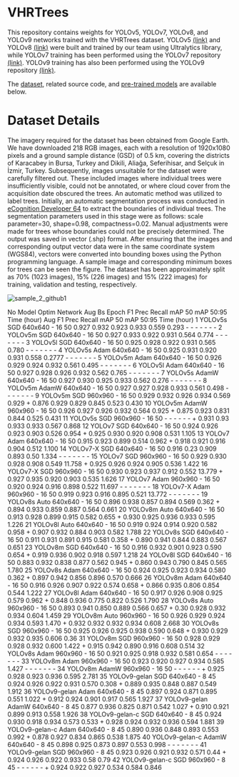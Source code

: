 # VHRTrees

This repository contains weights for YOLOv5, YOLOv7, YOLOv8, and YOLOv9 networks trained with the VHRTrees dataset. YOLOv5 [(link)](https://github.com/ultralytics/yolov5) and YOLOv8 [(link)](https://github.com/ultralytics/ultralytics) were built and trained by our team using Ultralytics library, while YOLOv7 training has been performed using the YOLOv7 repository [(link)](https://github.com/WongKinYiu/yolov7). YOLOv9 training has also been performed using the YOLOv9 repository [(link)](https://github.com/WongKinYiu/yolov9).

The [dataset](https://github.com/ultralytics/ultralytics), related source code, and [pre-trained models](https://github.com/ultralytics/ultralytics) are available below.

# Dataset Details
The imagery required for the dataset has been obtained from Google Earth. We have downloaded 218 RGB images, each with a resolution of 1920x1080 pixels and a ground sample distance (GSD) of 0.5 km, covering the districts of Karacabey in Bursa, Turkey and Dikili, Aliağa, Seferihisar, and Selçuk in İzmir, Turkey. Subsequently, images unsuitable for the dataset were carefully filtered out. These included images where individual trees were insufficiently visible, could not be annotated, or where cloud cover from the acquisition date obscured the trees. An automatic method was utilized to label trees. Initially, an automatic segmentation process was conducted in [eCognition Developer 64](https://geospatial.trimble.com/en/products/software/trimble-ecognition) to extract the boundaries of individual trees. The segmentation parameters used in this stage were as follows: scale parameter=30, shape=0.98, compactness=0.02. Manual adjustments were made for trees whose boundaries could not be precisely determined. The output was saved in vector (.shp) format. After ensuring that the images and corresponding output vector data were in the same coordinate system (WGS84), vectors were converted into bounding boxes using the Python programming language. A sample image and corresponding minimum boxes for trees can be seen the figure. The dataset has been approximately split as 70% (1023 images), 15% (226 images) and 15% (222 images) for training, validation and testing, respectively.

![sample_2_github1](https://github.com/sulenurtopgul/VHRTrees/assets/109470455/47e94be5-c3af-4770-b5b8-cb09330a6605)


No	Model	Optim	Network	Aug	Bs	Epoch	F1	Prec	Recall	mAP
50	mAP
50:95	Time
(hour)	Aug	F1	Prec	Recall	mAP
50	mAP
50:95	Time
(hour)
1	YOLOv5s	SGD	640x640	-	16	50	0.927	0.932	0.923	0.933	0.559	0.293	-	-	-	-	-	-	-
2	YOLOv5m	SGD	640x640	-	16	50	0.927	0.933	0.922	0.931	0.564	0.774	-	-	-	-	-	-	-
3	YOLOv5l	SGD	640x640	-	16	50	0.925	0.928	0.922	0.931	0.565	0.780	-	-	-	-	-	-	-
4	YOLOv5s	Adam	640x640	-	16	50	0.925	0.931	0.920	0.931	0.558	0.2777	-	-	-	-	-	-	-
5	YOLOv5m	Adam	640x640	-	16	50	0.926	0.929	0.924	0.932	0.561	0.495	-	-	-	-	-	-	-
6	YOLOv5l	Adam	640x640	-	16	50	0.927	0.928	0.926	0.932	0.562	0.765	-	-	-	-	-	-	-
7	YOLOv5s	AdamW	640x640	-	16	50	0.927	0.930	0.925	0.933	0.562	0.276	-	-	-	-	-	-	-
8	YOLOv5m	AdamW	640x640	-	16	50	0.927	0.927	0.928	0.933	0.561	0.498	-	-	-	-	-	-	-
9	YOLOv5m	SGD	960x960	-	16	50	0.929	0.932	0.926	0.934	0.569	0.929	+	0.876	0.929	0.829	0.845	0.523	0.430
10	YOLOv5m	AdamW	960x960	-	16	50	0.926	0.927	0.926	0.932	0.564	0.925	+	0.875	0.923	0.831	0.844	0.525	0.431
11	YOLOv5s	SGD	960x960	-	16	50	-	-	-	-	-	-	+	0.931	0.93	0.933	0.933	0.567	0.868
12	YOLOv7	SGD	640x640	-	16	50	0.924	0.926	0.923	0.903	0.526	0.954	+	0.925	0.930	0.920	0.908	0.531	1.105
13	YOLOv7	Adam	640x640	-	16	50		0.915	0.923	0.899	0.514	0.962	+	0.918	0.921	0.916	0.904	0.512	1.100
14	YOLOv7-X	SGD	640x640	-	16	50	0.916	0.23	0.909	0.893	0.50	1.334	-	-	-	-	-	-	-
15	YOLOv7	SGD	960x960	-	16	50	0.929	0.930	0.928	0.908	0.549	11.758	+	0.925	0.926	0.924	0.905	0.536	1.422
16	YOLOv7-X	SGD	960x960	-	16	50	0.930	0.923	0.937	0.912	0.552	13.779	+	0.927	0.935	0.920	0.903	0.535	1.626
17	YOLOv7	Adam	960x960	-	16	50	0.920	0.924	0.916	0.898	0.522	11.697	-	-	-	-	-	-	-
18	YOLOv7-X	Adam	960x960	-	16	50	0.919	0.923	0.916	0.895	0.521	13.772	-	-	-	-	-	-	-
19	YOLOv8s	Auto	640x640	-	16	50	0.896	0.938	0.857	0.894	0.569	0.362	+	0.894	0.933	0.859	0.887	0.564	0.661
20	YOLOv8m	Auto	640x640	-	16	50	0.913	0.928	0.899	0.915	0.582	0.655	+	0.930	0.925	0.936	0.933	0.595	1.226
21	YOLOv8l	Auto	640x640	-	16	50	0.919	0.924	0.914	0.920	0.582	0.958	+	0.907	0.932	0.884	0.903	0.582	1.788
22	YOLOv8s	SGD	640x640	-	16	50	0.911	0.931	0.891	0.915	0.581	0.358	+	0.890	0.941	0.844	0.883	0.567	0.651
23	YOLOv8m	SGD	640x640	-	16	50	0.916	0.932	0.901	0.923	0.590	0.654	+	0.919	0.936	0.902	0.918	0.597	1.218
24	YOLOv8l	SGD	640x640	-	16	50	0.883	0.932	0.838	0.877	0.562	0.945	+	0.860	0.943	0.790	0.845	0.565	1.780
25	YOLOv8s	Adam	640x640	-	16	50	0.924	0.925	0.923	0.934	0.580	0.362	+	0.897	0.942	0.856	0.896	0.570	0.666
26	YOLOv8m	Adam	640x640	-	16	50	0.916	0.926	0.907	0.922	0.574	0.658	+	0.866	0.935	0.806	0.854	0.544	1.222
27	YOLOv8l	Adam	640x640	-	16	50	0.917	0.926	0.908	0.925	0.579	0.962	+	0.848	0.936	0.775	0.822	0.526	1.790
28	YOLOv8s	Auto	960x960	-	16	50	0.893	0.941	0.850	0.889	0.566	0.657	+	0.30	0.928	0.932	0.934	0.604	1.459
29	YOLOv8m	Auto	960x960	-	16	50	0.926	0.929	0.924	0.934	0.593	1.470	+	0.932	0.932	0.932	0.934	0.608	2.668
30	YOLOv8s	SGD	960x960	-	16	50	0.925	0.926	0.925	0.938	0.590	0.648	+	0.930	0.929	0.932	0.935	0.606	0.36
31	YOLOv8m	SGD	960x960	-	16	50	0.928	0.929	0.928	0.932	0.600	1.422	+	0.915	0.942	0.890	0.916	0.608	0.514
32	YOLOv8s	Adam	960x960	-	16	50	0.921	0.925	0.918	0.932	0.581	0.654	-	-	-	-	-	-	-
33	YOLOv8m	Adam	960x960	-	16	50	0.923	0.920	0.927	0.934	0.585	1.427	-	-	-	-	-	-	-
34	YOLOv8m	AdamW	960x960	-	16	50	-	-	-	-	-	-	+	0.925	0.928	0.923	0.936	0.595	2.781
35	YOLOv9-gelan	SGD	640x640	-	8	45	0.924	0.926	0.922	0.931	0.570	0.308	+	0.889	0.935	0.848	0.887	0.549	1.912
36	YOLOv9-gelan	Adam	640x640	-	8	45	0.897	0.924	0.871	0.895	0.551	1.022	+	0.912	0.924	0.901	0.917	0.565	1.927
37	YOLOv9-gelan	AdamW	640x640	-	8	45	0.877	0.936	0.825	0.871	0.542	1.027	+	0.910	0.921	0.899	0.913	0.558	1.926
38	YOLOv9-gelan-c	SGD	640x640	-	8	45	0.924	0.930	0.918	0.934	0.573	0.533	+	0.928	0.924	0.932	0.936	0.594	1.881
39	YOLOv9-gelan-c	Adam	640x640	-	8	45	0.890	0.936	0.848	0.893	0.553	0.992	+	0.878	0.927	0.834	0.865	0.538	1.875
40	YOLOv9-gelan-c	AdamW	640x640	-	8	45	0.898	0.925	0.873	0.897	0.553	0.998	-	-	-	-	-	-	-
41	YOLOv9-gelan	SGD	960x960	-	8	45	0.923	0.926	0.921	0.932	0.571	0.44	+	0.924	0.926	0.922	0.933	0.58	0.79
42	YOLOv9-gelan-c	SGD	960x960	-	8	45	-	-	-	-	-	-	+	0.924	0.922	0.927	0.534	0.584	0.846
